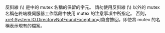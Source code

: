 反斜線 (\\) 是中的 mutex 名稱的保留的字元。 請勿使用反斜線 (\\) 以外的 mutex 名稱在終端機伺服器工作階段中使用 mutex 的注意事項中所指定。 否則，<xref:System.IO.DirectoryNotFoundException>可能會擲回，即使將 mutex 的名稱表示現有的檔案。

